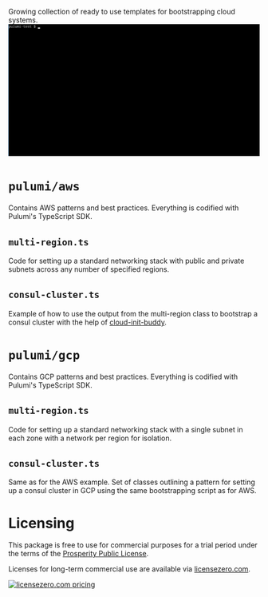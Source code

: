 Growing collection of ready to use templates for bootstrapping cloud systems.
![](demo.gif)

# `pulumi/aws`
Contains AWS patterns and best practices. Everything is codified with Pulumi's TypeScript SDK.

## `multi-region.ts`
Code for setting up a standard networking stack with public and private subnets across
any number of specified regions.

## `consul-cluster.ts`
Example of how to use the output from the multi-region class to bootstrap a consul cluster with
the help of [cloud-init-buddy](https://github.com/cloudbootup/cloud-init-buddy).

# `pulumi/gcp`
Contains GCP patterns and best practices. Everything is codified with Pulumi's TypeScript SDK.

## `multi-region.ts`
Code for setting up a standard networking stack with a single subnet in each zone with a network
per region for isolation.

## `consul-cluster.ts`
Same as for the AWS example. Set of classes outlining a pattern for setting up a consul cluster
in GCP using the same bootstrapping script as for AWS.

# Licensing

This package is free to use for commercial purposes for a trial period under the terms of the [Prosperity Public License](./LICENSE).

Licenses for long-term commercial use are available via [licensezero.com](https://licensezero.com).

[![licensezero.com pricing](https://licensezero.com/projects/dda20927-a4e0-4875-8f2f-f7c467331eef/badge.svg)](https://licensezero.com/projects/dda20927-a4e0-4875-8f2f-f7c467331eef)
